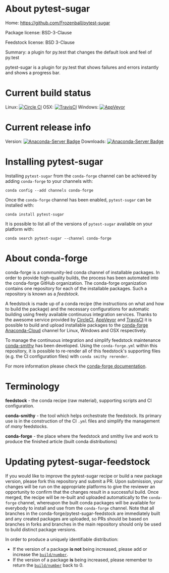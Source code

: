 About pytest-sugar
==================

Home: https://github.com/Frozenball/pytest-sugar

Package license: BSD-3-Clause

Feedstock license: BSD 3-Clause

Summary: a plugin for py.test that changes the default look and feel of py.test 

pytest-sugar is a plugin for py.test that shows failures and errors instantly and
shows a progress bar.


Current build status
====================

Linux: [![Circle CI](https://circleci.com/gh/conda-forge/pytest-sugar-feedstock.svg?style=shield)](https://circleci.com/gh/conda-forge/pytest-sugar-feedstock)
OSX: [![TravisCI](https://travis-ci.org/conda-forge/pytest-sugar-feedstock.svg?branch=master)](https://travis-ci.org/conda-forge/pytest-sugar-feedstock)
Windows: [![AppVeyor](https://ci.appveyor.com/api/projects/status/github/conda-forge/pytest-sugar-feedstock?svg=True)](https://ci.appveyor.com/project/conda-forge/pytest-sugar-feedstock/branch/master)

Current release info
====================
Version: [![Anaconda-Server Badge](https://anaconda.org/conda-forge/pytest-sugar/badges/version.svg)](https://anaconda.org/conda-forge/pytest-sugar)
Downloads: [![Anaconda-Server Badge](https://anaconda.org/conda-forge/pytest-sugar/badges/downloads.svg)](https://anaconda.org/conda-forge/pytest-sugar)

Installing pytest-sugar
=======================

Installing `pytest-sugar` from the `conda-forge` channel can be achieved by adding `conda-forge` to your channels with:

```
conda config --add channels conda-forge
```

Once the `conda-forge` channel has been enabled, `pytest-sugar` can be installed with:

```
conda install pytest-sugar
```

It is possible to list all of the versions of `pytest-sugar` available on your platform with:

```
conda search pytest-sugar --channel conda-forge
```


About conda-forge
=================

conda-forge is a community-led conda channel of installable packages.
In order to provide high-quality builds, the process has been automated into the
conda-forge GitHub organization. The conda-forge organization contains one repository
for each of the installable packages. Such a repository is known as a *feedstock*.

A feedstock is made up of a conda recipe (the instructions on what and how to build
the package) and the necessary configurations for automatic building using freely
available continuous integration services. Thanks to the awesome service provided by
[CircleCI](https://circleci.com/), [AppVeyor](http://www.appveyor.com/)
and [TravisCI](https://travis-ci.org/) it is possible to build and upload installable
packages to the [conda-forge](https://anaconda.org/conda-forge)
[Anaconda-Cloud](http://docs.anaconda.org/) channel for Linux, Windows and OSX respectively.

To manage the continuous integration and simplify feedstock maintenance
[conda-smithy](http://github.com/conda-forge/conda-smithy) has been developed.
Using the ``conda-forge.yml`` within this repository, it is possible to re-render all of
this feedstock's supporting files (e.g. the CI configuration files) with ``conda smithy rerender``.

For more information please check the [conda-forge documentation](https://conda-forge.org/docs/).

Terminology
===========

**feedstock** - the conda recipe (raw material), supporting scripts and CI configuration.

**conda-smithy** - the tool which helps orchestrate the feedstock.
                   Its primary use is in the construction of the CI ``.yml`` files
                   and simplify the management of *many* feedstocks.

**conda-forge** - the place where the feedstock and smithy live and work to
                  produce the finished article (built conda distributions)


Updating pytest-sugar-feedstock
===============================

If you would like to improve the pytest-sugar recipe or build a new
package version, please fork this repository and submit a PR. Upon submission,
your changes will be run on the appropriate platforms to give the reviewer an
opportunity to confirm that the changes result in a successful build. Once
merged, the recipe will be re-built and uploaded automatically to the
`conda-forge` channel, whereupon the built conda packages will be available for
everybody to install and use from the `conda-forge` channel.
Note that all branches in the conda-forge/pytest-sugar-feedstock are
immediately built and any created packages are uploaded, so PRs should be based
on branches in forks and branches in the main repository should only be used to
build distinct package versions.

In order to produce a uniquely identifiable distribution:
 * If the version of a package **is not** being increased, please add or increase
   the [``build/number``](http://conda.pydata.org/docs/building/meta-yaml.html#build-number-and-string).
 * If the version of a package **is** being increased, please remember to return
   the [``build/number``](http://conda.pydata.org/docs/building/meta-yaml.html#build-number-and-string)
   back to 0.